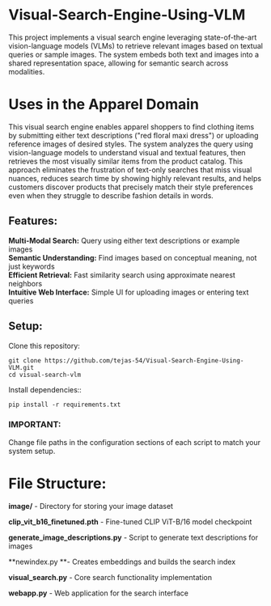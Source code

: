 # Visual-Search-Engine-Using-VLM
This project implements a visual search engine leveraging state-of-the-art vision-language models (VLMs) to retrieve relevant images based on textual queries or sample images. The system embeds both text and images into a shared representation space, allowing for semantic search across modalities.

# Uses in the Apparel Domain  
This visual search engine enables apparel shoppers to find clothing items by submitting either text descriptions ("red floral maxi dress") or uploading reference images of desired styles. The system analyzes the query using vision-language models to understand visual and textual features, then retrieves the most visually similar items from the product catalog. This approach eliminates the frustration of text-only searches that miss visual nuances, reduces search time by showing highly relevant results, and helps customers discover products that precisely match their style preferences even when they struggle to describe fashion details in words.  

## Features:  
__Multi-Modal Search:__ Query using either text descriptions or example images  
__Semantic Understanding:__ Find images based on conceptual meaning, not just keywords  
__Efficient Retrieval:__ Fast similarity search using approximate nearest neighbors  
__Intuitive Web Interface:__ Simple UI for uploading images or entering text queries    


## Setup:  
Clone this repository:  
```
git clone https://github.com/tejas-54/Visual-Search-Engine-Using-VLM.git
cd visual-search-vlm
```
Install dependencies::  
```
pip install -r requirements.txt
```
### IMPORTANT: 
Change file paths in the configuration sections of each script to match your system setup.  

# File Structure:  
**image/** - Directory for storing your image dataset  

**clip_vit_b16_finetuned.pth** - Fine-tuned CLIP ViT-B/16 model checkpoint  

**generate_image_descriptions.py** - Script to generate text descriptions for images  

**newindex.py **- Creates embeddings and builds the search index  

**visual_search.py** - Core search functionality implementation  

**webapp.py** - Web application for the search interface  
